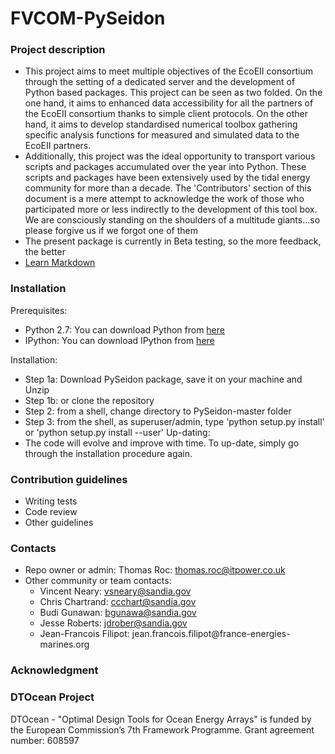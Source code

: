 FVCOM-PySeidon
================

### Project description ###
* This project aims to meet multiple objectives of the EcoEII consortium
  through the setting of a dedicated server and the development of Python
  based packages. This project can be seen as two folded. On the one 
  hand, it aims to enhanced data accessibility for all the partners of 
  the EcoEII consortium thanks to simple client protocols. On the other 
  hand, it aims to develop standardised numerical toolbox gathering 
  specific analysis functions for measured and simulated data to the
  EcoEII partners.
* Additionally, this project was the ideal opportunity to transport various
  scripts and packages accumulated over the year into Python. These scripts
  and packages have been extensively used by the tidal energy community for
  more than a decade. The 'Contributors' section of this document is a 
  mere attempt to acknowledge the work of those who participated more or
  less indirectly to the development of this tool box. We are consciously
  standing on the shoulders of a multitude giants...so please forgive us
  if we forgot one of them   
* The present package is currently in Beta testing, so the more feedback,
  the better
* [Learn Markdown](https://bitbucket.org/tutorials/markdowndemo)

### Installation ###
Prerequisites:
* Python 2.7: You can download Python from [here](http://www.python.org/download) 
* IPython: You can download IPython from [here](http://ipython.org/)

Installation:
* Step 1a: Download PySeidon package, save it on your machine and Unzip
* Step 1b: or clone the repository
* Step 2: from a shell, change directory to PySeidon-master folder
* Step 3: from the shell, as superuser/admin, type 'python setup.py install'
          or 'python setup.py install --user'
Up-dating:
* The code will evolve and improve with time. To up-date, simply go through
  the installation procedure again.

### Contribution guidelines ###
* Writing tests
* Code review
* Other guidelines

### Contacts ###
* Repo owner or admin: Thomas Roc: thomas.roc@itpower.co.uk
* Other community or team contacts:
  - Vincent Neary: vsneary@sandia.gov
  - Chris Chartrand: ccchart@sandia.gov
  - Budi Gunawan: bgunawa@sandia.gov
  - Jesse Roberts: jdrober@sandia.gov
  - Jean-Francois Filipot: jean.francois.filipot@france-energies-
    marines.org

### Acknowledgment ###

### DTOcean Project ###
DTOcean - "Optimal Design Tools for Ocean Energy Arrays" is funded by the European Commission’s 7th Framework Programme. 
Grant agreement number: 608597
